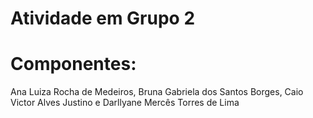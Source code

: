 # **Atividade em Grupo 2**

# **Componentes:**
Ana Luiza Rocha de Medeiros, Bruna Gabriela dos Santos Borges, Caio Victor Alves Justino e Darllyane Mercês Torres de Lima
